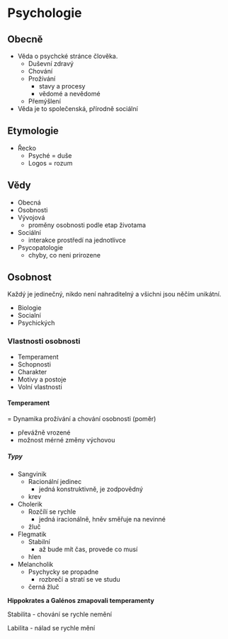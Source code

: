 # Psychologie

## Obecně

- Věda o psychcké stránce člověka.
  - Duševní zdravý
  - Chování
  - Prožívání
    - stavy a procesy
    - vědomé a nevědomé
  - Přemýšlení
- Věda je to společenská, přírodně sociální

## Etymologie

- Řecko
  - Psyché = duše
  - Logos = rozum

## Vědy

- Obecná
- Osobnosti
- Vývojová
  - proměny osobnosti podle etap životama
- Sociální
  - interakce prostředí na jednotlivce
- Psycopatologie
  - chyby, co neni prirozene

## Osobnost

Každý je jedinečný, nikdo není nahraditelný a všichni jsou něčím unikátní.

- Biologie
- Socialní
- Psychických

### Vlastnosti osobnosti

- Temperament
- Schopnosti
- Charakter
- Motivy a postoje
- Volní vlastnosti

#### Temperament

= Dynamika prožívání a chování osobnosti (poměr)

- převážně vrozené
- možnost mérné změny výchovou

##### Typy

- Sangvinik
  - Racionální jedinec
    - jedná konstruktivně, je zodpovědný
  - krev
- Cholerik
  - Rozčílí se rychle
    - jedná iracionálně, hněv směřuje na nevinné
  - žluč
- Flegmatik
  - Stabilní
    - až bude mít čas, provede co musí
  - hlen
- Melancholik
  - Psychycky se propadne
    - rozbrečí a stratí se ve studu
  - černá žluč

**Hippokrates a Galénos zmapovali temperamenty**

Stabilita - chování se rychle nemění

Labilita - nálad se rychle mění
